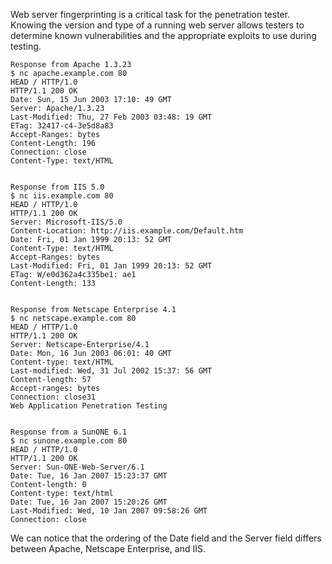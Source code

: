 Web server fingerprinting is a critical task for the penetration tester.
Knowing the version and type of a running web server allows testers
to determine known vulnerabilities and the appropriate exploits to use
during testing.
```
Response from Apache 1.3.23
$ nc apache.example.com 80
HEAD / HTTP/1.0
HTTP/1.1 200 OK
Date: Sun, 15 Jun 2003 17:10: 49 GMT
Server: Apache/1.3.23
Last-Modified: Thu, 27 Feb 2003 03:48: 19 GMT
ETag: 32417-c4-3e5d8a83
Accept-Ranges: bytes
Content-Length: 196
Connection: close
Content-Type: text/HTML


Response from IIS 5.0
$ nc iis.example.com 80
HEAD / HTTP/1.0
HTTP/1.1 200 OK
Server: Microsoft-IIS/5.0
Content-Location: http://iis.example.com/Default.htm
Date: Fri, 01 Jan 1999 20:13: 52 GMT
Content-Type: text/HTML
Accept-Ranges: bytes
Last-Modified: Fri, 01 Jan 1999 20:13: 52 GMT
ETag: W/e0d362a4c335be1: ae1
Content-Length: 133


Response from Netscape Enterprise 4.1
$ nc netscape.example.com 80
HEAD / HTTP/1.0
HTTP/1.1 200 OK
Server: Netscape-Enterprise/4.1
Date: Mon, 16 Jun 2003 06:01: 40 GMT
Content-type: text/HTML
Last-modified: Wed, 31 Jul 2002 15:37: 56 GMT
Content-length: 57
Accept-ranges: bytes
Connection: close31
Web Application Penetration Testing


Response from a SunONE 6.1
$ nc sunone.example.com 80
HEAD / HTTP/1.0
HTTP/1.1 200 OK
Server: Sun-ONE-Web-Server/6.1
Date: Tue, 16 Jan 2007 15:23:37 GMT
Content-length: 0
Content-type: text/html
Date: Tue, 16 Jan 2007 15:20:26 GMT
Last-Modified: Wed, 10 Jan 2007 09:58:26 GMT
Connection: close
```
We can notice that the ordering of the Date field and the Server field
differs between Apache, Netscape Enterprise, and IIS.
